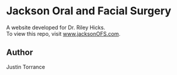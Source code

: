 # Jackson Oral and Facial Surgery

A website developed for Dr. Riley Hicks.  
To view this repo, visit www.jacksonOFS.com.

## Author

Justin Torrance
